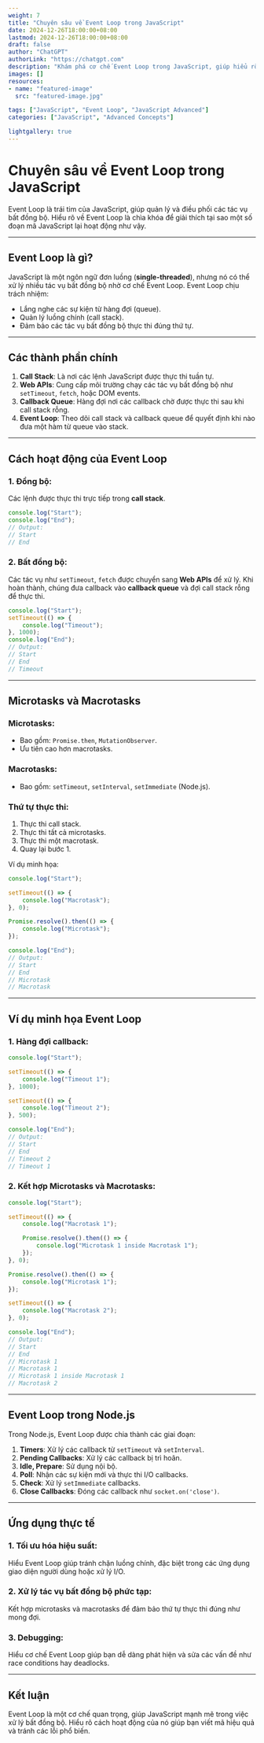 ```yaml
---
weight: 7
title: "Chuyên sâu về Event Loop trong JavaScript"
date: 2024-12-26T18:00:00+08:00
lastmod: 2024-12-26T18:00:00+08:00
draft: false
author: "ChatGPT"
authorLink: "https://chatgpt.com"
description: "Khám phá cơ chế Event Loop trong JavaScript, giúp hiểu rõ cách xử lý bất đồng bộ và ưu tiên thực thi trong ngôn ngữ này."
images: []
resources:
- name: "featured-image"
  src: "featured-image.jpg"

tags: ["JavaScript", "Event Loop", "JavaScript Advanced"]
categories: ["JavaScript", "Advanced Concepts"]

lightgallery: true
---
```


# Chuyên sâu về Event Loop trong JavaScript

Event Loop là trái tim của JavaScript, giúp quản lý và điều phối các tác vụ bất đồng bộ. Hiểu rõ về Event Loop là chìa khóa để giải thích tại sao một số đoạn mã JavaScript lại hoạt động như vậy.

---

## Event Loop là gì?

JavaScript là một ngôn ngữ đơn luồng (**single-threaded**), nhưng nó có thể xử lý nhiều tác vụ bất đồng bộ nhờ cơ chế Event Loop. Event Loop chịu trách nhiệm:
- Lắng nghe các sự kiện từ hàng đợi (queue).
- Quản lý luồng chính (call stack).
- Đảm bảo các tác vụ bất đồng bộ thực thi đúng thứ tự.

---

## Các thành phần chính

1. **Call Stack**: Là nơi các lệnh JavaScript được thực thi tuần tự.
2. **Web APIs**: Cung cấp môi trường chạy các tác vụ bất đồng bộ như `setTimeout`, `fetch`, hoặc DOM events.
3. **Callback Queue**: Hàng đợi nơi các callback chờ được thực thi sau khi call stack rỗng.
4. **Event Loop**: Theo dõi call stack và callback queue để quyết định khi nào đưa một hàm từ queue vào stack.

---

## Cách hoạt động của Event Loop

### 1. Đồng bộ:
Các lệnh được thực thi trực tiếp trong **call stack**.

```javascript
console.log("Start");
console.log("End");
// Output:
// Start
// End
```

### 2. Bất đồng bộ:
Các tác vụ như `setTimeout`, `fetch` được chuyển sang **Web APIs** để xử lý. Khi hoàn thành, chúng đưa callback vào **callback queue** và đợi call stack rỗng để thực thi.

```javascript
console.log("Start");
setTimeout(() => {
    console.log("Timeout");
}, 1000);
console.log("End");
// Output:
// Start
// End
// Timeout
```

---

## Microtasks và Macrotasks

### Microtasks:
- Bao gồm: `Promise.then`, `MutationObserver`.
- Ưu tiên cao hơn macrotasks.

### Macrotasks:
- Bao gồm: `setTimeout`, `setInterval`, `setImmediate` (Node.js).

### Thứ tự thực thi:
1. Thực thi call stack.
2. Thực thi tất cả microtasks.
3. Thực thi một macrotask.
4. Quay lại bước 1.

Ví dụ minh họa:

```javascript
console.log("Start");

setTimeout(() => {
    console.log("Macrotask");
}, 0);

Promise.resolve().then(() => {
    console.log("Microtask");
});

console.log("End");
// Output:
// Start
// End
// Microtask
// Macrotask
```

---

## Ví dụ minh họa Event Loop

### 1. Hàng đợi callback:

```javascript
console.log("Start");

setTimeout(() => {
    console.log("Timeout 1");
}, 1000);

setTimeout(() => {
    console.log("Timeout 2");
}, 500);

console.log("End");
// Output:
// Start
// End
// Timeout 2
// Timeout 1
```

### 2. Kết hợp Microtasks và Macrotasks:

```javascript
console.log("Start");

setTimeout(() => {
    console.log("Macrotask 1");

    Promise.resolve().then(() => {
        console.log("Microtask 1 inside Macrotask 1");
    });
}, 0);

Promise.resolve().then(() => {
    console.log("Microtask 1");
});

setTimeout(() => {
    console.log("Macrotask 2");
}, 0);

console.log("End");
// Output:
// Start
// End
// Microtask 1
// Macrotask 1
// Microtask 1 inside Macrotask 1
// Macrotask 2
```

---

## Event Loop trong Node.js

Trong Node.js, Event Loop được chia thành các giai đoạn:
1. **Timers**: Xử lý các callback từ `setTimeout` và `setInterval`.
2. **Pending Callbacks**: Xử lý các callback bị trì hoãn.
3. **Idle, Prepare**: Sử dụng nội bộ.
4. **Poll**: Nhận các sự kiện mới và thực thi I/O callbacks.
5. **Check**: Xử lý `setImmediate` callbacks.
6. **Close Callbacks**: Đóng các callback như `socket.on('close')`.

---

## Ứng dụng thực tế

### 1. Tối ưu hóa hiệu suất:
Hiểu Event Loop giúp tránh chặn luồng chính, đặc biệt trong các ứng dụng giao diện người dùng hoặc xử lý I/O.

### 2. Xử lý tác vụ bất đồng bộ phức tạp:
Kết hợp microtasks và macrotasks để đảm bảo thứ tự thực thi đúng như mong đợi.

### 3. Debugging:
Hiểu cơ chế Event Loop giúp bạn dễ dàng phát hiện và sửa các vấn đề như race conditions hay deadlocks.

---

## Kết luận

Event Loop là một cơ chế quan trọng, giúp JavaScript mạnh mẽ trong việc xử lý bất đồng bộ. Hiểu rõ cách hoạt động của nó giúp bạn viết mã hiệu quả và tránh các lỗi phổ biến.
